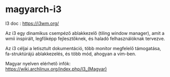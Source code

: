 # magyarch-i3

I3 doc : https://i3wm.org/

Az i3 egy dinamikus csempéző ablakkezelő (tiling window manager), amit a wmii inspirált, legfőképp fejlesztőknek, és haladó felhasználóknak tervezve.

Az i3 céljai a letisztult dokumentáció, több monitor megfelelő támogatása, fa-struktúrájú ablakkezelés, és több mód, ahogyan a vim-ben. 

Magyar nyelven elérhető infók: https://wiki.archlinux.org/index.php/I3_(Magyar)
